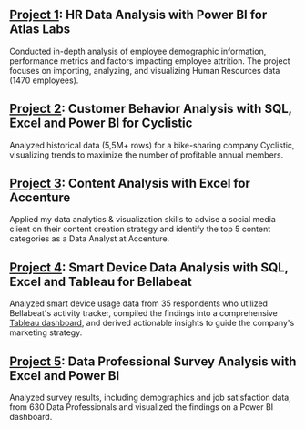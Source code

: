 ## [Project 1](https://github.com/luba-abramova/Portfolio/blob/main/Atlas%20Labs%20HR%20Data%20Analysis/1.%20Data%20and%20Report%20Overview.md): HR Data Analysis with Power BI for Atlas Labs
Conducted in-depth analysis of employee demographic information, performance metrics and factors impacting employee attrition. The project focuses on importing, analyzing, and visualizing Human Resources data (1470 employees).



## [Project 2](https://github.com/luba-abramova/Portfolio/blob/main/Cyclistic%20Customer%20Behavior%20Analysis/1.%20Introduction.md): Customer Behavior Analysis with SQL, Excel and Power BI for Cyclistic
Analyzed historical data (5,5M+ rows) for a bike-sharing company Cyclistic, 
visualizing trends to maximize the number of profitable annual members. 




## [Project 3](https://github.com/luba-abramova/Portfolio/blob/main/Accenture%20Content%20Analysis/project.md): Content Analysis with Excel for Accenture

Applied my data analytics & visualization skills to advise a social media client on their content creation strategy and identify the top 5 content categories as a Data Analyst at Accenture.




## [Project 4](https://github.com/luba-abramova/Portfolio/blob/main/Bellabeat%20Smart%20Device%20Data%20Analysis/1.%20Introduction.md): Smart Device Data Analysis with SQL, Excel and Tableau for Bellabeat
Analyzed smart device usage data from 35 respondents who utilized Bellabeat's activity tracker, compiled the findings into a comprehensive [Tableau dashboard](https://public.tableau.com/app/profile/liubov.abramova/viz/Bellabeatusagesummary/Dashboard1), and derived actionable insights to guide the company's marketing strategy.



## [Project 5](https://github.com/luba-abramova/Portfolio/blob/main/Data%20Professional%20Survey/Data%20Cleaning.md): Data Professional Survey Analysis with Excel and Power BI
Analyzed survey results, including demographics and job satisfaction data, from 630 Data Professionals and visualized the findings on a Power BI dashboard.

